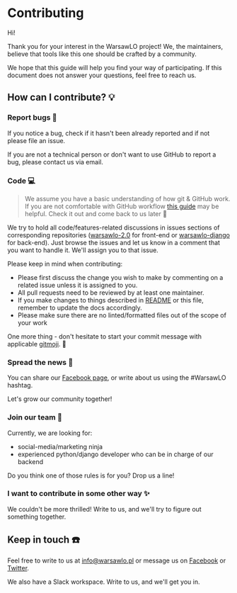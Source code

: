 # Contributing
Hi! 

Thank you for your interest in the WarsawLO project!
We, the maintainers, believe that tools like this one should be crafted by a community.

We hope that this guide will help you find your way of participating.
If this document does not answer your questions, feel free to reach us.

## How can I contribute? :bulb:

### Report bugs :bug:
If you notice a bug, check if it hasn't been already reported and if not please file an issue.

If you are not a technical person or don't want to use GitHub to report a bug, please contact us via email.

### Code :computer:
> We assume you have a basic understanding of how git & GitHub work.
> If you are not comfortable with GitHub workflow [this guide](https://github.com/firstcontributions/first-contributions) may be helpful. Check it out and come back to us later :slightly_smiling_face:

We try to hold all code/features-related discussions in issues sections of corresponding repositories ([warsawlo-2.0](https://github.com/WarsawLO/warsawlo-2.0) for front-end or [warsawlo-django](https://github.com/WarsawLO/warsawlo-django) for back-end).
Just browse the issues and let us know in a comment that you want to handle it. We'll assign you to that issue.

Please keep in mind when contributing:
* Please first discuss the change you wish to make by commenting on a related issue unless it is assigned to you.
* All pull requests need to be reviewed by at least one maintainer.
* If you make changes to things described in [README](README.md) or this file, remember to update the docs accordingly.
* Please make sure there are no linted/formatted files out of the scope of your work

One more thing - don't hesitate to start your commit message with applicable [gitmoji](https://gitmoji.carloscuesta.me/). :slightly_smiling_face:

### Spread the news :loudspeaker:
You can share our [Facebook page](https://fb.com/WarsawLO), or write about us using the #WarsawLO hashtag.

Let's grow our community together!

### Join our team :wave:
Currently, we are looking for:
* social-media/marketing ninja
* experienced python/django developer who can be in charge of our backend

Do you think one of those rules is for you? Drop us a line!

### I want to contribute in some other way :sparkles:
We couldn't be more thrilled! Write to us, and we'll try to figure out something together.

## Keep in touch :phone:
Feel free to write to us at info@warsawlo.pl or message us on [Facebook](https://fb.com/WarsawLO) or [Twitter](https://twitter.com/WarsawLO).

We also have a Slack workspace. Write to us, and we'll get you in.
